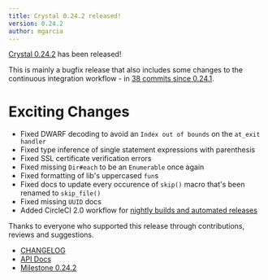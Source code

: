 ```yaml
---
title: Crystal 0.24.2 released!
version: 0.24.2
author: mgarcia
---
```


[Crystal 0.24.2](https://github.com/crystal-lang/crystal/releases/tag/0.24.2) has been released!

This is mainly a bugfix release that also includes some changes to the continuous integration workflow - in [38 commits since 0.24.1](https://github.com/crystal-lang/crystal/compare/0.24.1...0.24.2).

# Exciting Changes

* Fixed DWARF decoding to avoid an `Index out of bounds` on the `at_exit handler`
* Fixed type inference of single statement expressions with parenthesis
* Fixed SSL certificate verification errors
* Fixed missing `Dir#each` to be an `Enumerable` once again
* Fixed formatting of lib's uppercased `fun`s
* Fixed docs to update every occurence of `skip()` macro that's been renamed to `skip_file()`
* Fixed missing `UUID` docs
* Added CircleCI 2.0 workflow for [nightly builds and automated releases](/2018/03/09/crystal-automated-release.html)

Thanks to everyone who supported this release through contributions, reviews and suggestions.

* [CHANGELOG](https://github.com/crystal-lang/crystal/releases/tag/0.24.2)
* [API Docs](https://crystal-lang.org/api/0.24.2)
* [Milestone 0.24.2](https://github.com/crystal-lang/crystal/issues?q=milestone%3A0.24.2)
